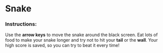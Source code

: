 # Snake
### Instructions: 
Use the **arrow keys** to move the snake around the black screen. 
Eat lots of food to make your snake longer and try not to hit your **tail** or the **wall**.
Your high score is saved, so you can try to beat it every time!
